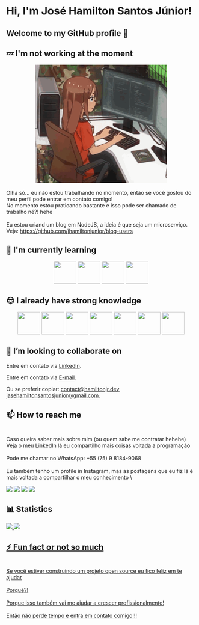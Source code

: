 # Hi, I'm José Hamilton Santos Júnior!
## Welcome to my GitHub profile 👋

## :zzz: I'm not working at the moment
<p align="center">
<img width="350" src="./new-game-ahagon-umiko-programming.gif">
</p>

Olha só... eu não estou trabalhando no momento, então se você gostou do meu perfil pode entrar em contato comigo!\
No momento estou praticando bastante e isso pode ser chamado de trabalho né?! hehe\
\
Eu estou criand um blog em NodeJS, a ideia é que seja um microserviço.\
Veja: https://github.com/jhamiltonjunior/blog-users

## :school: I'm currently learning
<div align="center">
<img src="https://cdn.jsdelivr.net/gh/devicons/devicon/icons/go/go-original-wordmark.svg" width="60" height="60" /> <img src="https://cdn.jsdelivr.net/gh/devicons/devicon/icons/postgresql/postgresql-original-wordmark.svg" width="60" height="60" /> <img src="https://cdn.jsdelivr.net/gh/devicons/devicon/icons/typescript/typescript-original.svg" width="60" height="60" /> <img src="https://cdn.jsdelivr.net/gh/devicons/devicon/icons/docker/docker-original-wordmark.svg" width="60" height="60" />
</div>

## :sunglasses: I already have strong knowledge
<div align="center"
<img src="https://cdn.jsdelivr.net/gh/devicons/devicon/icons/linux/linux-plain.svg" width="60" height="60" /> <img src="https://cdn.jsdelivr.net/gh/devicons/devicon/icons/bash/bash-original.svg" width="60" height="60" /> <img src="https://cdn.jsdelivr.net/gh/devicons/devicon/icons/css3/css3-original-wordmark.svg" width="60" height="60" /> <img src="https://cdn.jsdelivr.net/gh/devicons/devicon/icons/javascript/javascript-original.svg" width="60" height="60" /> <img src="https://cdn.jsdelivr.net/gh/devicons/devicon/icons/git/git-original.svg" width="60" height="60" /> <img src="https://cdn.jsdelivr.net/gh/devicons/devicon/icons/github/github-original-wordmark.svg" width="60" height="60" /> <img src="https://cdn.jsdelivr.net/gh/devicons/devicon/icons/nodejs/nodejs-original-wordmark.svg" width="60" height="60" /> <img src="https://cdn.jsdelivr.net/gh/devicons/devicon/icons/webpack/webpack-original-wordmark.svg" width="60" height="60" />
</div>

## 💪 I’m looking to collaborate on

Entre em contato via [LinkedIn](https://www.linkedin.com/in/jhamiltonjunior).

Entre em contato via [E-mail](mailto:contact@hamiltonjr.dev).

Ou se preferir copiar: contact@hamiltonjr.dev, jasehamiltonsantosjunior@gmail.com.

## 📫 How to reach me
\
Caso queira saber mais sobre mim (ou quem sabe me contratar hehehe)\
Veja o meu LinkedIn lá eu compartilho mais coisas voltada a programação\
\
Pode me chamar no WhatsApp: +55 (75) 9 8184-9068\
\
Eu também tenho um profile in Instagram, mas as postagens que eu fiz lá é mais voltada a compartilhar o meu conhecimento \
<div>
<a href="https://www.linkedin.com/in/jhamiltonjunior" target="_blank"><img src="https://img.shields.io/badge/-LinkedIn-%230077B5?style=for-the-badge&logo=linkedin&logoColor=white" target="_blank"></a>
<a href = "mailto:josehamiltonsantosjunior@gmail.com"><img src="https://img.shields.io/badge/Gmail-D14836?style=for-the-badge&logo=gmail&logoColor=white" target="_blank"></a>
<a href="https://instagram.com/priza.tech" target="_blank"><img src="https://img.shields.io/badge/-Instagram-%23E4405F?style=for-the-badge&logo=instagram&logoColor=white" target="_blank"></a>
<a href="https://www.youtube.com/channel/UCwipqvVRQ0s1AR0DDCNF6KQ" target="_blank"><img src="https://img.shields.io/badge/YouTube-FF0000?style=for-the-badge&logo=youtube&logoColor=white" target="_blank"></a>
</div>

## :bar_chart: Statistics

<div>
<a href="https://github.com/seu-usuário-aqui">
<img height="180em" src="https://github-readme-stats.vercel.app/api/top-langs/?username=jhamiltonjunior&layout=compact&langs_count=7&theme=dracula"/>
<img height="180em" src="https://github-readme-stats.vercel.app/api?username=jhamiltonjunior&show_icons=true&theme=dracula&include_all_commits=true&count_private=true"/>
</div>

## ⚡ Fun fact or not so much
\
Se você estiver construindo um projeto open source eu fico feliz em te ajudar\
\
Porquê?!\
\
Porque isso também vai me ajudar a crescer profissionalmente!\
\
Então não perde tempo e entra em contato comigo!!!

